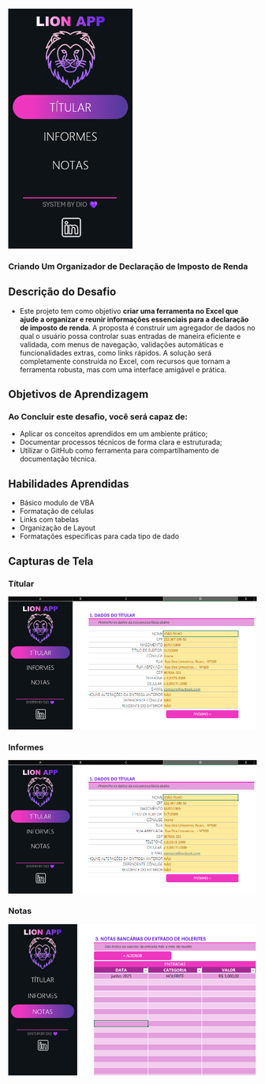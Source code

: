 ![](https://github.com/DanielMaciel89/-Criando-Um-Organizador-de-Declara-o-de-Imposto-de-Renda/blob/main/images/CAP1.png)
### **Criando Um Organizador de Declaração de Imposto de Renda**
## Descrição do Desafio
- Este projeto tem como objetivo **criar uma ferramenta no Excel que ajude a organizar e reunir informações essenciais para a declaração de imposto de renda**. A proposta é construir um agregador de dados no qual o usuário possa controlar suas entradas de maneira eficiente e validada, com menus de navegação, validações automáticas e funcionalidades extras, como links rápidos. A solução será completamente construída no Excel, com recursos que tornam a ferramenta robusta, mas com uma interface amigável e prática.
## Objetivos de Aprendizagem 

### **Ao Concluir este desafio, você será capaz de:**
- Aplicar os conceitos aprendidos em um ambiente prático;
- Documentar processos técnicos de forma clara e estruturada; 
- Utilizar o GitHub como ferramenta para compartilhamento de documentação técnica. 

## Habilidades Aprendidas
   - Básico modulo de VBA
   - Formatação de celulas 
   - Links com tabelas
   - Organização de Layout
   - Formatações especificas para cada tipo de dado
     
## Capturas de Tela
### Títular
![](https://github.com/DanielMaciel89/-Criando-Um-Organizador-de-Declara-o-de-Imposto-de-Renda/blob/main/images/CAP2.png)
### Informes
![](https://github.com/DanielMaciel89/-Criando-Um-Organizador-de-Declara-o-de-Imposto-de-Renda/blob/main/images/CAP2.png)
### Notas
![](https://github.com/DanielMaciel89/-Criando-Um-Organizador-de-Declara-o-de-Imposto-de-Renda/blob/main/images/CAP4.png)




 
